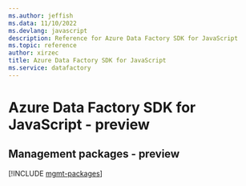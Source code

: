 ```yaml
---
ms.author: jeffish
ms.data: 11/10/2022
ms.devlang: javascript
description: Reference for Azure Data Factory SDK for JavaScript
ms.topic: reference
author: xirzec
title: Azure Data Factory SDK for JavaScript
ms.service: datafactory
---
```

# Azure Data Factory SDK for JavaScript - preview

## Management packages - preview
[!INCLUDE [mgmt-packages](data-factory-mgmt-index.md)]